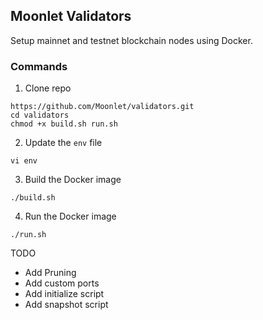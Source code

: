 ## Moonlet Validators

Setup mainnet and testnet blockchain nodes using Docker.

### Commands

1. Clone repo

```
https://github.com/Moonlet/validators.git
cd validators
chmod +x build.sh run.sh
```

2. Update the `env` file

```
vi env
```

3. Build the Docker image

```
./build.sh
```

4. Run the Docker image

```
./run.sh
```

TODO

- Add Pruning
- Add custom ports
- Add initialize script
- Add snapshot script
